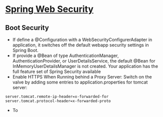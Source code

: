 # [Spring Web Security](https://spring.io/projects/spring-security)

## Boot Security
- If define a @Configuration with a WebSecurityConfigurerAdapter in application, it switches off the default webapp security settings in Spring Boot.
- If provide a @Bean of type AuthenticationManager, AuthenticationProvider, or UserDetailsService, the default @Bean for InMemoryUserDetailsManager is not created. Your application has the full feature set of Spring Security available
- Enable HTTPS When Running behind a Proxy Server: Switch on the valve by adding some entries to application.properties for tomcat server:
```
server.tomcat.remote-ip-header=x-forwarded-for
server.tomcat.protocol-header=x-forwarded-proto
```
- To
